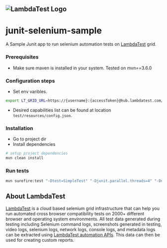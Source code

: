 ![LambdaTest Logo](https://www.lambdatest.com/static/images/logo.svg)
---

# junit-selenium-sample
A Sample Junit app to run selenium automation tests on [LambdaTest](https://www.lambdatest.com/) grid. 

### Prerequisites
- Make sure maven is installed in your system. Tested on mvn==3.6.0


### Configuration steps
- Set env varibles. 
```bash
export LT_GRID_URL=https://{username}:{accessToken}@hub.lambdatest.com/wd/hub
```
- Desired capabilities list can be found at location `test/resources/config.json`.

### Installation
- Go to project dir
- Install dependencies
```bash
# setup project dependencies
mvn clean install
```


### Run tests
```bash
mvn surefire:test "-Dtest=SimpleTest" "-Djunit.parallel.threads=4" "-Dnetwork=true" "-Dvideo=true" "-Dvisual=true" "-Dconsole=true"
```
 ## About LambdaTest
[LambdaTest](https://www.lambdatest.com/) is a cloud based selenium grid infrastructure that can help you run automated cross browser compatibility tests on 2000+ different browser and operating system environments. All test data generated during testing including Selenium command logs, screenshots generated in testing, video logs, selenium logs, network logs, console logs, and metadata logs can be extracted using [LambdaTest automation APIs](https://www.lambdatest.com/support/docs/api-doc/). This data can then be used for creating custom reports.
